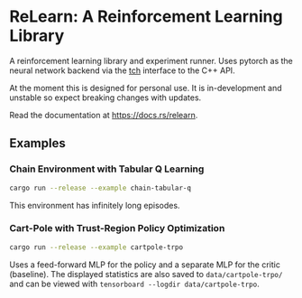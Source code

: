 # ReLearn: A Reinforcement Learning Library
A reinforcement learning library and experiment runner.
Uses pytorch as the neural network backend via the [tch](https://docs.rs/tch)
interface to the C++ API.

At the moment this is designed for personal use. It is in-development and
unstable so expect breaking changes with updates.

Read the documentation at <https://docs.rs/relearn>.

## Examples
### Chain Environment with Tabular Q Learning
```sh
cargo run --release --example chain-tabular-q
```
This environment has infinitely long episodes.

### Cart-Pole with Trust-Region Policy Optimization
```sh
cargo run --release --example cartpole-trpo
```
Uses a feed-forward MLP for the policy and a separate MLP for the critic
(baseline).
The displayed statistics are also saved to `data/cartpole-trpo/` and can be
viewed with `tensorboard --logdir data/cartpole-trpo`.
